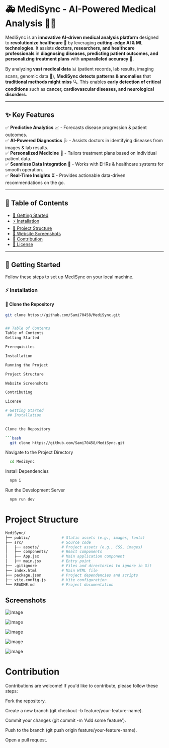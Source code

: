
# 🚑 **MediSync - AI-Powered Medical Analysis** 🧬🤖  

MediSync is an **innovative AI-driven medical analysis platform** designed to **revolutionize healthcare** 🏥 by leveraging **cutting-edge AI & ML technologies**. It assists **doctors, researchers, and healthcare professionals** in **diagnosing diseases, predicting patient outcomes, and personalizing treatment plans** with **unparalleled accuracy** 🎯.  

By analyzing **vast medical data** 📊 (patient records, lab results, imaging scans, genomic data 🧬), **MediSync detects patterns & anomalies** that **traditional methods might miss** 🔍. This enables **early detection of critical conditions** such as **cancer, cardiovascular diseases, and neurological disorders**.  

---

## ✨ **Key Features**
✅ **Predictive Analytics** 📈 - Forecasts disease progression & patient outcomes.  
✅ **AI-Powered Diagnostics** 🩺 - Assists doctors in identifying diseases from images & lab results.  
✅ **Personalized Medicine** 🎯 - Tailors treatment plans based on individual patient data.  
✅ **Seamless Data Integration** 🔗 - Works with EHRs & healthcare systems for smooth operation.  
✅ **Real-Time Insights** ⏳ - Provides actionable data-driven recommendations on the go.  

---

## 📜 **Table of Contents**
- [🚀 Getting Started](#-getting-started)
- [⚡ Installation](#-installation)
- [📂 Project Structure](#-project-structure)
- [📸 Website Screenshots](#-website-screenshots)
- [🤝 Contribution](#-contribution)
- [📜 License](#-license)

---

## 🚀 **Getting Started**
Follow these steps to set up MediSync on your local machine.  

### ⚡ **Installation**
#### 🔻 Clone the Repository  
```bash
git clone https://github.com/Sami70458/MediSync.git


## Table of Contents
Table of Contents
Getting Started

Prerequisites

Installation

Running the Project

Project Structure

Website Screenshots

Contributing

License

# Getting Started
 ## Installation
 

Clone the Repository

```bash
  git clone https://github.com/Sami70458/MediSync.git

```
Navigate to the Project Directory
```bash
  cd MediSync
```
Install Dependencies
```bash
  npm i
```
Run the Development Server
```bash
  npm run dev
``` 
# Project Structure
   ```bash
  MediSync/
├── public/              # Static assets (e.g., images, fonts)
├── src/                 # Source code
│   ├── assets/          # Project assets (e.g., CSS, images)
│   ├── components/      # React components
│   ├── App.jsx          # Main application component
│   ├── main.jsx         # Entry point
├── .gitignore           # Files and directories to ignore in Git
├── index.html           # Main HTML file
├── package.json         # Project dependencies and scripts
├── vite.config.js       # Vite configuration
└── README.md            # Project documentation
```

## Screenshots
![image](https://github.com/user-attachments/assets/89436f85-8299-4705-83ff-8a1ea6589f90)

![image](https://github.com/user-attachments/assets/a00dfa1e-30f4-47a6-a118-3e8b14ac639e)

![image](https://github.com/user-attachments/assets/e4c6a4f0-ce0c-47bf-af01-8aa5fe090a97)

![image](https://github.com/user-attachments/assets/b0d3f244-ac33-4fed-af4e-053556e719fd)

![image](https://github.com/user-attachments/assets/3fe7ff6a-d247-40ac-b85e-1ff31547e828)

# Contribution

Contributions are welcome! If you'd like to contribute, please follow these steps:

Fork the repository.

Create a new branch (git checkout -b feature/your-feature-name).

Commit your changes (git commit -m 'Add some feature').

Push to the branch (git push origin feature/your-feature-name).

Open a pull request.










